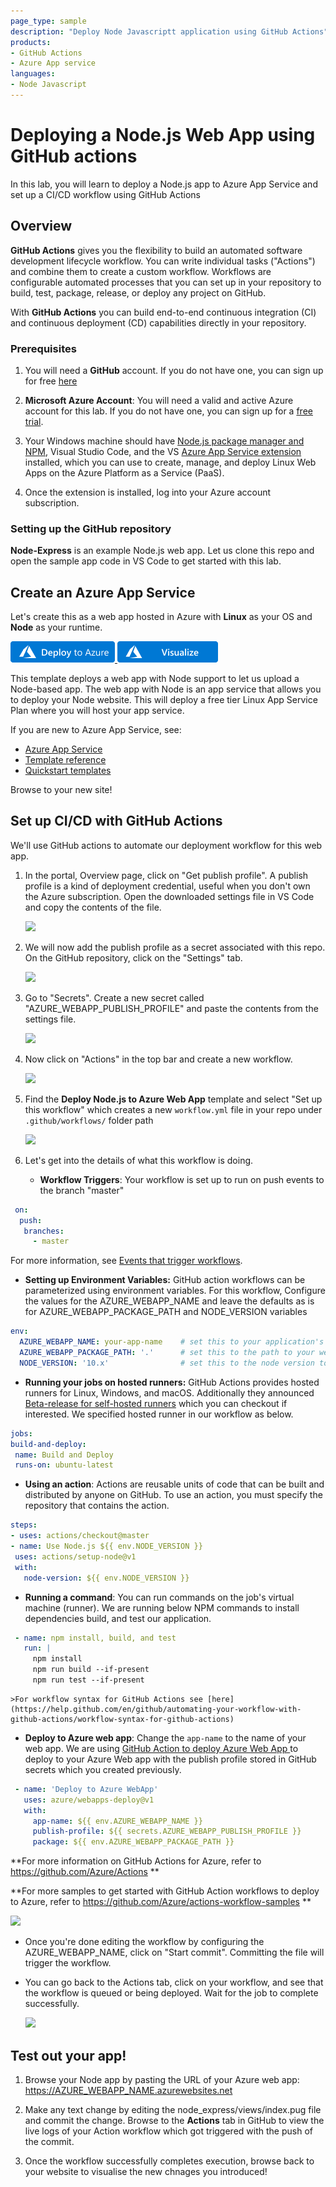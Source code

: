 ```yaml
---
page_type: sample
description: "Deploy Node Javascriptt application using GitHub Actions"
products:
- GitHub Actions
- Azure App service
languages:
- Node Javascript
---
```


# Deploying a Node.js Web App using GitHub actions

In this lab, you will learn to deploy a Node.js app to Azure App Service and set up a CI/CD workflow using GitHub Actions

## Overview

**GitHub Actions** gives you the flexibility to build an automated software development lifecycle workflow. You can write individual tasks ("Actions") and combine them to create a custom workflow. Workflows are configurable automated processes that you can set up in your repository to build, test, package, release, or deploy any project on GitHub.

With **GitHub Actions** you can build end-to-end continuous integration (CI) and continuous deployment (CD) capabilities directly in your repository. 

### Prerequisites

1. You will need a **GitHub** account. If you do not have one, you can sign up for free [here](https://github.com/join)

1. **Microsoft Azure Account**: You will need a valid and active Azure account for this lab. If you do not have one, you can sign up for a [free trial](https://azure.microsoft.com/en-us/free/).

1. Your Windows machine should have [Node.js package manager and NPM](https://nodejs.org/en/download), Visual Studio Code, and the VS [Azure App Service extension](vscode:extension/ms-azuretools.vscode-azureappservice) installed, which you can use to create, manage, and deploy Linux Web Apps on the Azure Platform as a Service (PaaS). 

1. Once the extension is installed, log into your Azure account subscription.


### Setting up the GitHub repository

**Node-Express** is an example Node.js web app. Let us clone this repo and open the sample app code in VS Code to get started with this lab.

## Create an Azure App Service

Let's create this as a web app hosted in Azure with **Linux** as your OS and **Node** as your runtime. 

<a href="https://portal.azure.com/#create/Microsoft.Template/uri/https%3A%2F%2Fraw.githubusercontent.com%2FAzure%2Fazure-quickstart-templates%2Fmaster%2F101-webapp-linux-node%2Fazuredeploy.json" target="_blank">
    <img src="https://raw.githubusercontent.com/Azure/azure-quickstart-templates/master/1-CONTRIBUTION-GUIDE/images/deploytoazure.png"/>
</a>
<a href="http://armviz.io/#/?load=https%3A%2F%2Fraw.githubusercontent.com%2FAzure%2Fazure-quickstart-templates%2Fmaster%2F101-webapp-linux-node%2Fazuredeploy.json" target="_blank">
    <img src="https://raw.githubusercontent.com/Azure/azure-quickstart-templates/master/1-CONTRIBUTION-GUIDE/images/visualizebutton.png"/>
</a>

This template deploys a web app with Node support to let us upload a Node-based app. The web app with Node is an app service that allows you to deploy your Node website. This will deploy a free tier Linux App Service Plan where you will host your app service.

If you are new to Azure App Service, see:

- [Azure App Service](https://azure.microsoft.com/services/app-service/web/)
- [Template reference](https://docs.microsoft.com/azure/templates/microsoft.web/allversions)
- [Quickstart templates](https://azure.microsoft.com/resources/templates/?resourceType=Microsoft.Compute&pageNumber=1&sort=Popular&term=web+apps)

Browse to your new site! 

## Set up CI/CD with GitHub Actions 

We'll use GitHub actions to automate our deployment workflow for this web app. 

1. In the portal, Overview page, click on "Get publish profile". A publish profile is a kind of deployment credential, useful when you don't own the Azure subscription. Open the downloaded settings file in VS Code and copy the contents of the file.

   ![](https://github.com/Azure/actions-workflow-samples/blob/master/assets/images/get-publish-profile.png)


1. We will now add the publish profile as a secret associated with this repo. On the GitHub repository, click on the "Settings" tab.

   ![](https://github.com/Azure/actions-workflow-samples/blob/master/assets/images/github-settings.png)


1. Go to "Secrets". Create a new secret called "AZURE_WEBAPP_PUBLISH_PROFILE" and paste the contents from the settings file.

   ![](https://github.com/Azure/actions-workflow-samples/blob/master/assets/images/create-secret.png)


1. Now click on "Actions" in the top bar and create a new workflow. 

   ![](https://github.com/Azure/actions-workflow-samples/blob/master/assets/images/new-action.png)


1. Find the **Deploy Node.js to Azure Web App** template and select "Set up this workflow" which creates a new `workflow.yml` file in your repo under `.github/workflows/` folder path

   ![](https://github.com/Azure/actions-workflow-samples/blob/master/assets/images/node-action.png)


1. Let's get into the details of what this workflow is doing.

   - **Workflow Triggers**: Your workflow is set up to run on push events to the branch "master"
     
 ```yaml
  on:
   push:
    branches:
      - master

  ```

   For more information, see [Events that trigger workflows](https://help.github.com/articles/events-that-trigger-workflows).
     
   - **Setting up Environment Variables:** GitHub action workflows can be parameterized using environment variables. For this workflow, Configure the values for the AZURE_WEBAPP_NAME and leave the defaults as is for AZURE_WEBAPP_PACKAGE_PATH and NODE_VERSION variables     

```yaml
env:
  AZURE_WEBAPP_NAME: your-app-name    # set this to your application's name
  AZURE_WEBAPP_PACKAGE_PATH: '.'      # set this to the path to your web app project, defaults to the repository root
  NODE_VERSION: '10.x'                # set this to the node version to use
```
   
   - **Running your jobs on hosted runners:** GitHub Actions provides hosted runners for Linux, Windows, and macOS. Additionally they announced [Beta-release for self-hosted runners](https://github.blog/2019-11-05-self-hosted-runners-for-github-actions-is-now-in-beta/) which you can checkout if interested.
   We specified hosted runner in our workflow as below. 

 ```yaml
jobs:
build-and-deploy:
  name: Build and Deploy
  runs-on: ubuntu-latest
```
   
   - **Using an action**: Actions are reusable units of code that can be built and distributed by anyone on GitHub. To use an action, you must specify the repository that contains the action.
      
  ```yaml
 steps:
 - uses: actions/checkout@master
 - name: Use Node.js ${{ env.NODE_VERSION }}
   uses: actions/setup-node@v1
   with:
     node-version: ${{ env.NODE_VERSION }}

  ```

   - **Running a command**: You can run commands on the job's virtual machine (runner). We are running below NPM commands to install dependencies build, and test our application.

```yaml
 - name: npm install, build, and test
   run: |
     npm install
     npm run build --if-present
     npm run test --if-present

 ```

    >For workflow syntax for GitHub Actions see [here](https://help.github.com/en/github/automating-your-workflow-with-github-actions/workflow-syntax-for-github-actions)

- **Deploy to Azure web app**: Change the `app-name` to the name of your web app. We are using [GitHub Action to deploy Azure Web App ](https://github.com/Azure/webapps-deploy)to deploy to your Azure Web app with the publish profile stored in GitHub secrets which you created previously.

```yaml
 - name: 'Deploy to Azure WebApp'
   uses: azure/webapps-deploy@v1
   with: 
     app-name: ${{ env.AZURE_WEBAPP_NAME }}
     publish-profile: ${{ secrets.AZURE_WEBAPP_PUBLISH_PROFILE }}
     package: ${{ env.AZURE_WEBAPP_PACKAGE_PATH }}

```
   **For more information on GitHub Actions for Azure, refer to https://github.com/Azure/Actions **

   **For more samples to get started with GitHub Action workflows to deploy to Azure, refer to https://github.com/Azure/actions-workflow-samples **

   ![](https://github.com/Azure/actions-workflow-samples/blob/master/assets/images/add-yaml.png)

- Once you're done editing the workflow by configuring the AZURE_WEBAPP_NAME, click on "Start commit". Committing the file will trigger the workflow.

- You can go back to the Actions tab, click on your workflow, and see that the workflow is queued or being deployed. Wait for the job to complete successfully.

   ![](https://github.com/Azure/actions-workflow-samples/blob/master/assets/images/workflow-complete.png)

## Test out your app!

1. Browse your Node app by pasting the URL of your Azure web app: https://AZURE_WEBAPP_NAME.azurewebsites.net

1. Make any text change by editing the node_express/views/index.pug file and commit the change. Browse to the **Actions** tab in GitHub to view the live logs of your Action workflow which got triggered with the push of the commit.

1.  Once the workflow successfully completes execution, browse back to your website to visualise the new chnages you introduced!
